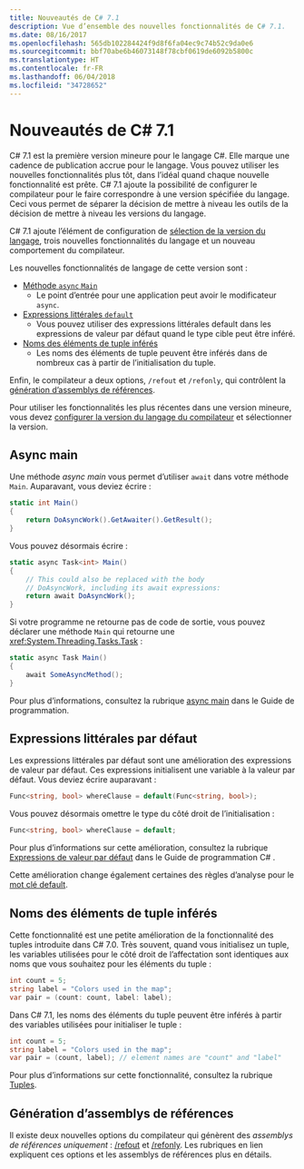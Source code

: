```yaml
---
title: Nouveautés de C# 7.1
description: Vue d’ensemble des nouvelles fonctionnalités de C# 7.1.
ms.date: 08/16/2017
ms.openlocfilehash: 565db102284424f9d8f6fa04ec9c74b52c9da0e6
ms.sourcegitcommit: bbf70abe6b46073148f78cbf0619de6092b5800c
ms.translationtype: HT
ms.contentlocale: fr-FR
ms.lasthandoff: 06/04/2018
ms.locfileid: "34728652"
---
```

# <a name="whats-new-in-c-71"></a>Nouveautés de C# 7.1

C# 7.1 est la première version mineure pour le langage C#. Elle marque une cadence de publication accrue pour le langage. Vous pouvez utiliser les nouvelles fonctionnalités plus tôt, dans l’idéal quand chaque nouvelle fonctionnalité est prête. C# 7.1 ajoute la possibilité de configurer le compilateur pour le faire correspondre à une version spécifiée du langage. Ceci vous permet de séparer la décision de mettre à niveau les outils de la décision de mettre à niveau les versions du langage.

C# 7.1 ajoute l’élément de configuration de [sélection de la version du langage](../language-reference/configure-language-version.md), trois nouvelles fonctionnalités du langage et un nouveau comportement du compilateur.

Les nouvelles fonctionnalités de langage de cette version sont :

* [Méthode `async` `Main`](#async-main)
  - Le point d’entrée pour une application peut avoir le modificateur `async`.
* [Expressions littérales `default`](#default-literal-expressions)
  - Vous pouvez utiliser des expressions littérales default dans les expressions de valeur par défaut quand le type cible peut être inféré.
* [Noms des éléments de tuple inférés](#inferred-tuple-element-names)
  - Les noms des éléments de tuple peuvent être inférés dans de nombreux cas à partir de l’initialisation du tuple.

Enfin, le compilateur a deux options, `/refout` et `/refonly`, qui contrôlent la [génération d’assemblys de références](#reference-assembly-generation).

Pour utiliser les fonctionnalités les plus récentes dans une version mineure, vous devez [configurer la version du langage du compilateur](../language-reference/configure-language-version.md) et sélectionner la version.

## <a name="async-main"></a>Async main

Une méthode *async main* vous permet d’utiliser `await` dans votre méthode `Main`.
Auparavant, vous deviez écrire :

```csharp
static int Main()
{
    return DoAsyncWork().GetAwaiter().GetResult();
}
```

Vous pouvez désormais écrire :

```csharp
static async Task<int> Main()
{
    // This could also be replaced with the body
    // DoAsyncWork, including its await expressions:
    return await DoAsyncWork();
}
```

Si votre programme ne retourne pas de code de sortie, vous pouvez déclarer une méthode `Main` qui retourne une <xref:System.Threading.Tasks.Task> :

```csharp
static async Task Main()
{
    await SomeAsyncMethod();
}
```

Pour plus d’informations, consultez la rubrique [async main](../programming-guide/main-and-command-args/index.md) dans le Guide de programmation.

## <a name="default-literal-expressions"></a>Expressions littérales par défaut

Les expressions littérales par défaut sont une amélioration des expressions de valeur par défaut.
Ces expressions initialisent une variable à la valeur par défaut. Vous deviez écrire auparavant :

```csharp
Func<string, bool> whereClause = default(Func<string, bool>);
```

Vous pouvez désormais omettre le type du côté droit de l’initialisation :

```csharp
Func<string, bool> whereClause = default;
```

Pour plus d’informations sur cette amélioration, consultez la rubrique [Expressions de valeur par défaut](../programming-guide/statements-expressions-operators/default-value-expressions.md) dans le Guide de programmation C# .

Cette amélioration change également certaines des règles d’analyse pour le [mot clé default](../language-reference/keywords/default.md).

## <a name="inferred-tuple-element-names"></a>Noms des éléments de tuple inférés

Cette fonctionnalité est une petite amélioration de la fonctionnalité des tuples introduite dans C# 7.0. Très souvent, quand vous initialisez un tuple, les variables utilisées pour le côté droit de l’affectation sont identiques aux noms que vous souhaitez pour les éléments du tuple :

```csharp
int count = 5;
string label = "Colors used in the map";
var pair = (count: count, label: label);
```

Dans C# 7.1, les noms des éléments du tuple peuvent être inférés à partir des variables utilisées pour initialiser le tuple :

```csharp
int count = 5;
string label = "Colors used in the map";
var pair = (count, label); // element names are "count" and "label"
```

Pour plus d’informations sur cette fonctionnalité, consultez la rubrique [Tuples](../tuples.md).

## <a name="reference-assembly-generation"></a>Génération d’assemblys de références

Il existe deux nouvelles options du compilateur qui génèrent des *assemblys de références uniquement* : [/refout](../language-reference/compiler-options/refout-compiler-option.md) et [/refonly](../language-reference/compiler-options/refonly-compiler-option.md).
Les rubriques en lien expliquent ces options et les assemblys de références plus en détails.
